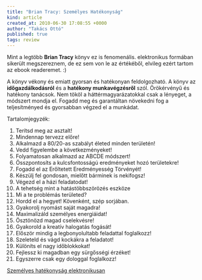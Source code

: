 ```yaml
---
title: "Brian Tracy: Személyes Hatékonyság"
kind: article
created_at: 2010-06-30 17:08:55 +0000
author: "Takács Ottó"
published: true
tags: review
---
```

Mint a legtöbb __Brian Tracy__ könyv ez is fenomenális. elektronikus formában sikerült megszereznem, de ez sem von le az értékéből, elvileg ezért tartom az ebook readeremet. :)

A könyv vékony és emiatt gyorsan és hatékonyan feldolgozható. A könyv az __időgazdálkodásról__ és a __hatékony munkavégzésről__ szól. Örökérvényű és hatékony tanácsok. Nem tököl a háttérmagyarázatokkal csak a lényeget, a módszert mondja el. Fogadd meg és garantáltan növekedni fog a teljesítményed és gyorsabban végzed el a munkádat.

Tartalomjegyzék:

1. Terítsd meg az asztalt!
2. Mindennap tervezz előre!
3. Alkalmazd a 80/20-as szabályt életed minden területén!
4. Vedd figyelembe a következményeket!
5. Folyamatosan alkalmazd az ABCDE módszert!
6. Összpontosíts a kulcsfontosságú eredményeket hozó területekre!
7. Fogadd el az Erőltetett Eredményesség Törvényét!
8. Készülj fel gondosan, mielőtt bárminek is nekifogsz!
9. Végezd el a házi feladatodat!
10. A tehetség mint a hatástöbbszörözés eszköze
11. Mi a te problémás területed?
12. Hordd el a hegyet! Kövenként, szép sorjában.
13. Gyakorolj nyomást saját magadra!
14. Maximalizáld személyes energiáidat!
15. Ösztönözd magad cselekvésre!
16. Gyakorold a kreatív halogatás fogását!
17. Először mindig a legbonyolultabb feladattal foglalkozz!
18. Szeleteld és vágd kockákra a feladatot!
19. Különíts el nagy időblokkokat!
20. Fejlessz ki magadban egy sürgősségi érzéket!
21. Egyszerre csak egy dologgal foglalkozz!

[Személyes hatékonyság elektronikusan](http://www.scribd.com/doc/50055854/Brian-Tracy-Szemelyes-Hatekonysag)
